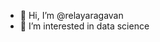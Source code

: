 - 👋 Hi, I’m @relayaragavan
- 👀 I’m interested in data science

<!---
relayaragavan/relayaragavan is a ✨ special ✨ repository because its `README.md` (this file) appears on your GitHub profile.
You can click the Preview link to take a look at your changes.
--->
